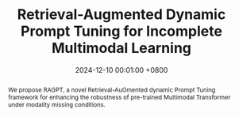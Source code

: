 ---
title:          "Retrieval-Augmented Dynamic Prompt Tuning for Incomplete Multimodal Learning"
date:           2024-12-10 00:01:00 +0800
selected:       true
pub:            "The Association for the Advancement of Artificial Intelligence (AAAI)"
pub_last:       ' <span class="badge badge-pill badge-publication badge-success">CCF-A</span> <span class="badge badge-pill badge-publication badge-success">Full Paper</span>'
pub_date:       "2025"

abstract: >-
  We propose RAGPT, a novel Retrieval-AuGmented dynamic Prompt Tuning framework for enhancing the robustness of pre-trained Multimodal Transformer under modality missing conditions.
cover:          /assets/images/covers/aaai-ragpt.jpg
authors:
- Jian Lang*
- Zhangtao Cheng*
- Jin Xu
- Xovee Xu
- Yili Li
- Fan Zhou
links:
  Paper: https://github.com/Jian-Lang/RAGPT
  Code: https://github.com/Jian-Lang/RAGPT
---